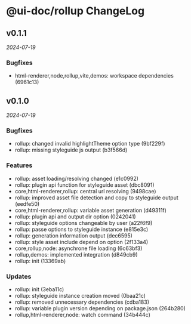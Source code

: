 # @ui-doc/rollup ChangeLog

## v0.1.1

_2024-07-19_

### Bugfixes

- html-renderer,node,rollup,vite,demos: workspace dependencies (6961c13)

## v0.1.0

_2024-07-19_

### Bugfixes

- rollup: changed invalid highlightTheme option type (9bf229f)
- rollup: missing styleguide js output (b3f566d)

### Features

- rollup: asset loading/resolving changed (e1c0992)
- rollup: plugin api function for styleguide asset (dbc8091)
- core,html-renderer,rollup: central url resolving (9498cae)
- rollup: improved asset file detection and copy to styleguide output (eedfe50)
- core,html-renderer,rollup: variable asset generation (d49311f)
- rollup: plugin api and output dir option (0242041)
- rollup: styleguide options changeable by user (a22f6f9)
- rollup: passe options to styleguide instance (e815e3c)
- rollup: generation information output (dec6595)
- rollup: style asset include depend on option (2f133a4)
- core,rollup,node: asynchrone file loading (6c63bf3)
- rollup,demos: implemented integration (d849cb9)
- rollup: init (13369ab)

### Updates

- rollup: init (3eba11c)
- rollup: styleguide instance creation moved (0baa21c)
- rollup: removed unnecessary dependencies (cdba183)
- rollup: variable plugin version depending on package.json (264b280)
- rollup,html-renderer,node: watch command (34b444c)
